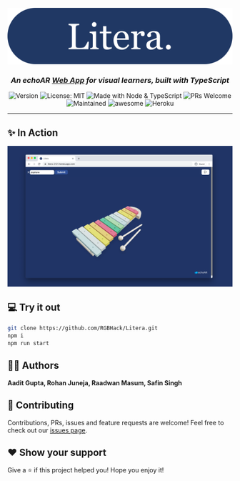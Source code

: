<p align="center">
  <img src="./img/header.svg" />
</p>

<h3 align="center">
  <i>
    An echoAR <a href="https://litera.cf">Web App</a> for visual learners, built with TypeScript
  </i>
</h3>

<p align="center">
  <img alt="Version" src="https://img.shields.io/badge/version-1.0-blue.svg?cacheSeconds=2592000" />
  <img alt="License: MIT" src="https://img.shields.io/badge/License-MIT-yellow.svg" />
  <img alt="Made with Node & TypeScript" src="https://img.shields.io/badge/Made%20with-Node%20%26%20TypeScript-blue" />
  <img alt="PRs Welcome" src="https://img.shields.io/badge/PRs-welcome-brightgreen.svg">
  <img alt="Maintained" src="https://img.shields.io/badge/Maintained-Yes-orange">
  <img alt="awesome" src="https://img.shields.io/badge/awesome-yes-blue">
  <img alt="Heroku" src="http://heroku-shields.herokuapp.com/litera-2121">
</p>

<hr>

## ✨ In Action

<p align="center">
  <img src="./img/xylophone.png" />
</p>

## 💻 Try it out

```sh
git clone https://github.com/RGBHack/Litera.git
npm i
npm run start
```

## 👨‍💻 Authors

**Aadit Gupta, Rohan Juneja, Raadwan Masum, Safin Singh**

## 🤝 Contributing

Contributions, PRs, issues and feature requests are welcome! Feel free to check out our [issues page](https://github.com/RGBHack/Litera/issues).

## ❤️ Show your support

Give a ⭐️ if this project helped you!
Hope you enjoy it!
